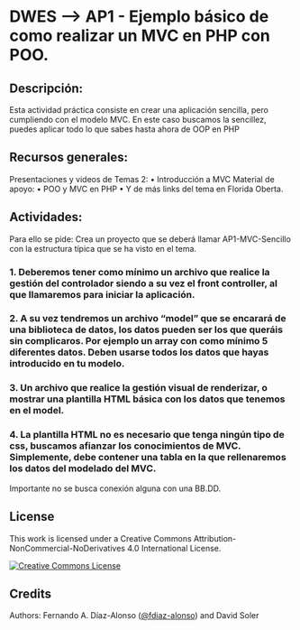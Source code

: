 # DWES --> AP1 - Ejemplo básico de como realizar un MVC en PHP con POO.

## Descripción:
Esta actividad práctica consiste en crear una aplicación sencilla, pero cumpliendo con el modelo MVC.
En este caso buscamos la sencillez, puedes aplicar todo lo que sabes hasta ahora de OOP en PHP

## Recursos generales:
Presentaciones y videos de Temas 2:
• Introducción a MVC
Material de apoyo:
• POO y MVC en PHP
• Y de más links del tema en Florida Oberta.

## Actividades:
Para ello se pide:
Crea un proyecto que se deberá llamar AP1-MVC-Sencillo con la estructura típica que se ha visto en el tema.
### 1. Deberemos tener como mínimo un archivo que realice la gestión del controlador siendo a su vez el front controller, al que llamaremos para iniciar la aplicación.
### 2. A su vez tendremos un archivo “model” que se encarará de una biblioteca de datos, los datos pueden ser los que queráis sin complicaros. Por ejemplo un array con como mínimo 5 diferentes datos. Deben usarse todos los datos que hayas introducido en tu modelo.
### 3. Un archivo que realice la gestión visual de renderizar, o mostrar una plantilla HTML básica con los datos que tenemos en el model.
### 4. La plantilla HTML no es necesario que tenga ningún tipo de css, buscamos afianzar los conocimientos de MVC. Simplemente, debe contener una tabla en la que rellenaremos los datos del modelado del MVC.

Importante no se busca conexión alguna con una BB.DD.

## License

This work is licensed under a Creative Commons Attribution-NonCommercial-NoDerivatives 4.0 International License.

<a rel="license" href="http://creativecommons.org/licenses/by-nc-nd/4.0/"><img alt="Creative Commons License" style="border-width:0" src="https://i.creativecommons.org/l/by-nc-nd/4.0/80x15.png" /></a>


## Credits

Authors: Fernando A. Díaz-Alonso ([@fdiaz-alonso](https://github.com/fdiaz-alonso)) and David Soler
